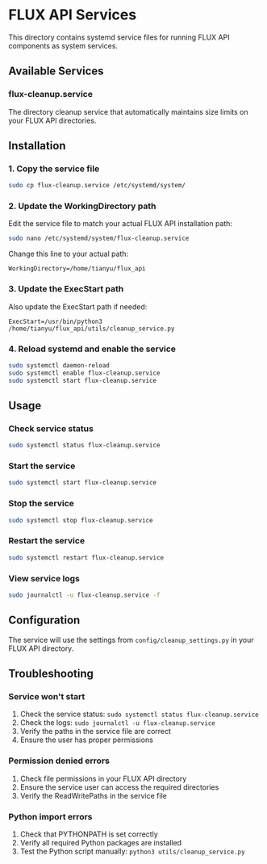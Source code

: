 # FLUX API Services

This directory contains systemd service files for running FLUX API components as system services.

## Available Services

### flux-cleanup.service

The directory cleanup service that automatically maintains size limits on your FLUX API directories.

## Installation

### 1. Copy the service file

```bash
sudo cp flux-cleanup.service /etc/systemd/system/
```

### 2. Update the WorkingDirectory path

Edit the service file to match your actual FLUX API installation path:

```bash
sudo nano /etc/systemd/system/flux-cleanup.service
```

Change this line to your actual path:
```
WorkingDirectory=/home/tianyu/flux_api
```

### 3. Update the ExecStart path

Also update the ExecStart path if needed:
```
ExecStart=/usr/bin/python3 /home/tianyu/flux_api/utils/cleanup_service.py
```

### 4. Reload systemd and enable the service

```bash
sudo systemctl daemon-reload
sudo systemctl enable flux-cleanup.service
sudo systemctl start flux-cleanup.service
```

## Usage

### Check service status
```bash
sudo systemctl status flux-cleanup.service
```

### Start the service
```bash
sudo systemctl start flux-cleanup.service
```

### Stop the service
```bash
sudo systemctl stop flux-cleanup.service
```

### Restart the service
```bash
sudo systemctl restart flux-cleanup.service
```

### View service logs
```bash
sudo journalctl -u flux-cleanup.service -f
```

## Configuration

The service will use the settings from `config/cleanup_settings.py` in your FLUX API directory.

## Troubleshooting

### Service won't start
1. Check the service status: `sudo systemctl status flux-cleanup.service`
2. Check the logs: `sudo journalctl -u flux-cleanup.service`
3. Verify the paths in the service file are correct
4. Ensure the user has proper permissions

### Permission denied errors
1. Check file permissions in your FLUX API directory
2. Ensure the service user can access the required directories
3. Verify the ReadWritePaths in the service file

### Python import errors
1. Check that PYTHONPATH is set correctly
2. Verify all required Python packages are installed
3. Test the Python script manually: `python3 utils/cleanup_service.py`
